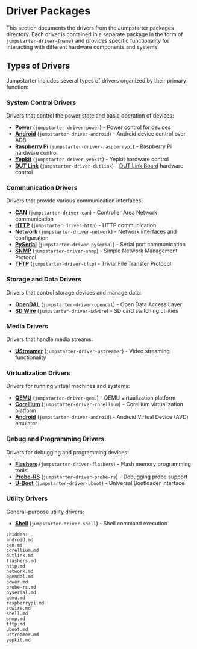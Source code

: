 # Driver Packages

This section documents the drivers from the Jumpstarter packages directory. Each
driver is contained in a separate package in the form of
`jumpstarter-driver-{name}` and provides specific functionality for interacting
with different hardware components and systems.

## Types of Drivers

Jumpstarter includes several types of drivers organized by their primary
function:

### System Control Drivers

Drivers that control the power state and basic operation of devices:

* **[Power](power.md)** (`jumpstarter-driver-power`) - Power control for devices
* **[Android](android.md)** (`jumpstarter-driver-android`) -
  Android device control over ADB
* **[Raspberry Pi](raspberrypi.md)** (`jumpstarter-driver-raspberrypi`) -
  Raspberry Pi hardware control
* **[Yepkit](yepkit.md)** (`jumpstarter-driver-yepkit`) - Yepkit hardware
  control
* **[DUT Link](dutlink.md)** (`jumpstarter-driver-dutlink`) - [DUT Link
  Board](https://github.com/jumpstarter-dev/dutlink-board) hardware control

### Communication Drivers

Drivers that provide various communication interfaces:

* **[CAN](can.md)** (`jumpstarter-driver-can`) - Controller Area Network
  communication
* **[HTTP](http.md)** (`jumpstarter-driver-http`) - HTTP communication
* **[Network](network.md)** (`jumpstarter-driver-network`) - Network interfaces
  and configuration
* **[PySerial](pyserial.md)** (`jumpstarter-driver-pyserial`) - Serial port
  communication
* **[SNMP](snmp.md)** (`jumpstarter-driver-snmp`) - Simple Network Management
  Protocol
* **[TFTP](tftp.md)** (`jumpstarter-driver-tftp`) - Trivial File Transfer
  Protocol

### Storage and Data Drivers

Drivers that control storage devices and manage data:

* **[OpenDAL](opendal.md)** (`jumpstarter-driver-opendal`) - Open Data Access
  Layer
* **[SD Wire](sdwire.md)** (`jumpstarter-driver-sdwire`) - SD card switching
  utilities

### Media Drivers

Drivers that handle media streams:

* **[UStreamer](ustreamer.md)** (`jumpstarter-driver-ustreamer`) - Video
  streaming functionality

### Virtualization Drivers

Drivers for running virtual machines and systems:

* **[QEMU](qemu.md)** (`jumpstarter-driver-qemu`) - QEMU virtualization platform
* **[Corellium](corellium.md)** (`jumpstarter-driver-corellium`) - Corellium
  virtualization platform
* **[Android](android.md)** (`jumpstarter-driver-android`) -
  Android Virtual Device (AVD) emulator

### Debug and Programming Drivers

Drivers for debugging and programming devices:

* **[Flashers](flashers.md)** (`jumpstarter-driver-flashers`) - Flash memory
  programming tools
* **[Probe-RS](probe-rs.md)** (`jumpstarter-driver-probe-rs`) - Debugging probe
  support
* **[U-Boot](uboot.md)** (`jumpstarter-driver-uboot`) - Universal Bootloader
  interface

### Utility Drivers

General-purpose utility drivers:

* **[Shell](shell.md)** (`jumpstarter-driver-shell`) - Shell command execution

```{toctree}
:hidden:
android.md
can.md
corellium.md
dutlink.md
flashers.md
http.md
network.md
opendal.md
power.md
probe-rs.md
pyserial.md
qemu.md
raspberrypi.md
sdwire.md
shell.md
snmp.md
tftp.md
uboot.md
ustreamer.md
yepkit.md
```
